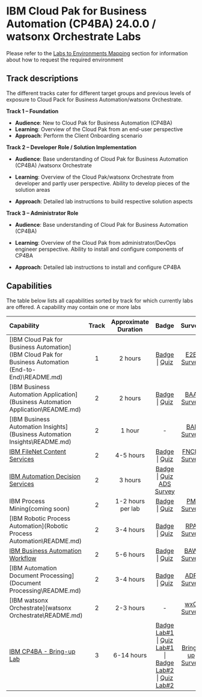 # IBM Cloud Pak for Business Automation (CP4BA) 24.0.0 / watsonx Orchestrate Labs

Please refer to the [Labs to Environments Mapping](#capabilities) section for information about how to request the required environment



## Track descriptions

The different tracks cater for different target groups and previous levels of exposure to Cloud Pack for Business Automation/watsonx Orchestrate.

**Track 1 – Foundation**

- **Audience**: New to Cloud Pak for Business Automation (CP4BA)
- **Learning**: Overview of the Cloud Pak from an end-user perspective
- **Approach**: Perform the Client Onboarding scenario

**Track 2 – Developer Role / Solution Implementation**

- **Audience**: Base understanding of Cloud Pak for Business Automation (CP4BA) /watsonx Orchestrate

- **Learning**: Overview of the Cloud Pak/watsonx Orchestrate from developer and partly user perspective. Ability to develop pieces of the solution areas

- **Approach**: Detailed lab instructions to build respective solution aspects

**Track 3 – Administrator Role**

- **Audience**: Base understanding of Cloud Pak for Business Automation (CP4BA)

- **Learning**: Overview of the Cloud Pak from administrator/DevOps engineer perspective. Ability to install and configure components of CP4BA

- **Approach**: Detailed lab instructions to install and configure CP4BA

## Capabilities

The table below lists all capabilities sorted by track for which currently labs are offered. A capability may contain one or more labs

| Capability                                                   | Track | Approximate Duration | Badge | Survey |
| :----------------------------------------------------------- | :------------------: | :-----: | :-----: | :-----: |
| [IBM Cloud Pak for Business Automation](IBM Cloud Pak for Business Automation (End-to-End)\README.md)  |       1       |       2 hours        | <a href='https://www.credly.com/org/ibm/badge/ibm-cloud-pak-for-business-automation-tech-jam' target = '_blank'>Badge</a> \| <a href='https://learn.ibm.com/course/view.php?id=9353' target = '_blank'>Quiz</a> | <a href='https://www.surveymonkey.com/r/ba-dl-tech-jam-e2e' target = '_blank'>E2E Survey</a> |
| [IBM Business Automation Application](Business Automation Application\README.md) |      2      |      2 hours       |  <a href='https://www.credly.com/org/ibm/badge/ibm-business-automation-application-tech-jam' target = '_blank'>Badge</a> \| <a href='https://learn.ibm.com/course/view.php?id=9357' target = '_blank'>Quiz</a> | <a href='https://www.surveymonkey.com/r/ba-dl-tech-jam-baa' target = '_blank'>BAA Survey</a> |
| [IBM Business Automation Insights](Business Automation Insights\README.md) |        2        |        1 hour        | - |[BAI Survey](https://www.surveymonkey.com/r/ba-dl-tech-jam-bai) |
| [IBM FileNet Content Services](Content/README.md)        |      2      |      4-5 hours       | <a href='https://www.credly.com/org/ibm/badge/ibm-filenet-content-manager-tech-jam' target = '_blank'>Badge</a> \| <a href='https://learn.ibm.com/course/view.php?id=9358' target = '_blank'>Quiz</a> | <a href='https://www.surveymonkey.com/r/ba-dl-tech-jam-fncm' target = '_blank'>FNCM Survey</a> |
| [IBM Automation Decision Services](Decisions\README.md) |       2       |       3 hours        | <a href='https://www.credly.com/org/ibm/badge/ibm-automation-decision-services-tech-jam' target = '_blank'>Badge</a> \| <a href='https://learn.ibm.com/course/view.php?id=9416' target = '_blank'>Quiz</a>  <a href='https://www.surveymonkey.com/r/ba-dl-tech-jam-ads' target = '_blank'>ADS Survey</a> |
| IBM Process Mining(coming soon) |      2      |      1-2 hours per lab      | <a href='https://www.credly.com/org/ibm/badge/ibm-process-mining-tech-jam' target = '_blank'>Badge</a> \| <a href='https://learn.ibm.com/course/view.php?id=9355' target = '_blank'>Quiz</a> | <a href='https://www.surveymonkey.com/r/ba-dl-tech-jam-pm' target = '_blank'>PM Survey</a> |
| [IBM Robotic Process Automation](Robotic Process Automation\README.md) |      2      |      3-4 hours       | <a href='https://www.credly.com/org/ibm/badge/ibm-robotic-process-automation-tech-jam' target = '_blank'>Badge</a> \| <a href='https://learn.ibm.com/course/view.php?id=9356' target = '_blank'>Quiz</a> | <a href='https://www.surveymonkey.com/r/ba-dl-tech-jam-rpa' target = '_blank'>RPA Survey</a> |
| [IBM Business Automation Workflow](Workflow\README.md) |      2      |      5-6 hours       | <a href='https://www.credly.com/org/ibm/badge/ibm-business-automation-workflow-tech-jam' target = '_blank'>Badge</a> \| <a href='https://learn.ibm.com/course/view.php?id=9354' target = '_blank'>Quiz</a> | <a href='https://www.surveymonkey.com/r/ba-dl-tech-jam-baw' target = '_blank'>BAW Survey</a> |
| [IBM Automation Document Processing](Document Processing\README.md) |      2      |      3-4 hours       |  <a href='https://www.credly.com/org/ibm/badge/ibm-automation-document-processing-tech-jam' target = '_blank'>Badge</a> \| <a href='https://learn.ibm.com/course/view.php?id=12413' target = '_blank'>Quiz</a> | <a href='https://www.surveymonkey.com/r/ba-dl-tech-jam-adp' target = '_blank'>ADP Survey</a> |
| [IBM watsonx Orchestrate](watsonx Orchestrate\README.md) | 2            | 2-3 hours             | - | <a href='https://www.surveymonkey.com/r/ba-dl-tech-jam-wxo' target = '_blank'>wxO Survey</a> |
| [IBM CP4BA - Bring-up Lab](Bring-Up\README.md) | 3 | 6-14 hours | <a href='https://www.credly.com/org/ibm/badge/ibm-cloud-pak-for-business-automation-installation-tech-jam' target = '_blank'>Badge Lab#1</a> \| <a href='https://learn.ibm.com/course/view.php?id=11286' target = '_blank'>Quiz Lab#1</a> \| <a href='https://www.credly.com/org/ibm/badge/ibm-cloud-pak-for-business-automation-installation-.1' target = '_blank'>Badge Lab#2</a> \| <a href='https://learn.ibm.com/course/view.php?id=16836' target = '_blank'>Quiz Lab#2</a> | <a href='https://www.surveymonkey.com/r/ba-dl-tech-jam-bring-up' target = '_blank'>Bring-up Survey</a> |

